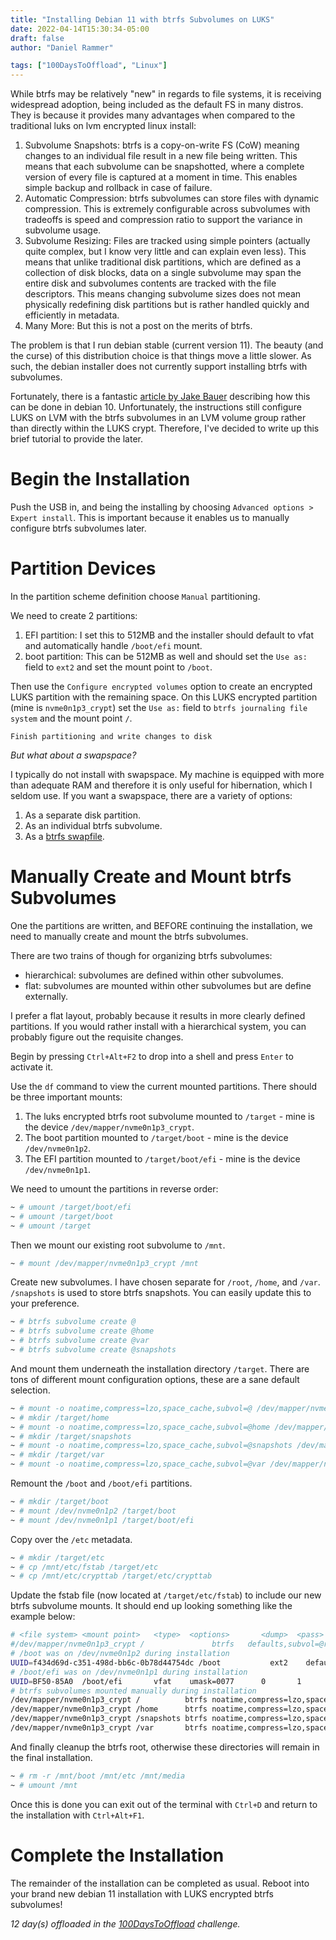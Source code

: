 ```yaml
---
title: "Installing Debian 11 with btrfs Subvolumes on LUKS"
date: 2022-04-14T15:30:34-05:00
draft: false
author: "Daniel Rammer"

tags: ["100DaysToOffload", "Linux"]
---
```


While btrfs may be relatively "new" in regards to file systems, it is receiving widespread adoption, being included as the default FS in many distros. They is because it provides many advantages when compared to the traditional luks on lvm encrypted linux install:
1. Subvolume Snapshots: btrfs is a copy-on-write FS (CoW) meaning changes to an individual file result in a new file being written. This means that each subvolume can be snapshotted, where a complete version of every file is captured at a moment in time. This enables simple backup and rollback in case of failure.
2. Automatic Compression: btrfs subvolumes can store files with dynamic compression. This is extremely configurable across subvolumes with tradeoffs is speed and compression ratio to support the variance in subvolume usage.
3. Subvolume Resizing: Files are tracked using simple pointers (actually quite complex, but I know very little and can explain even less). This means that unlike traditional disk partitions, which are defined as a collection of disk blocks, data on a single subvolume may span the entire disk and subvolumes contents are tracked with the file descriptors. This means changing subvolume sizes does not mean physically redefining disk partitions but is rather handled quickly and efficiently in metadata.
4. Many More: But this is not a post on the merits of btrfs.

The problem is that I run debian stable (current version 11). The beauty (and the curse) of this distribution choice is that things move a little slower. As such, the debian installer does not currently support installing btrfs with subvolumes.

Fortunately, there is a fantastic [article by Jake Bauer](https://www.paritybit.ca/blog/debian-with-btrfs) describing how this can be done in debian 10. Unfortunately, the instructions still configure LUKS on LVM with the btrfs subvolumes in an LVM volume group rather than directly within the LUKS crypt. Therefore, I've decided to write up this brief tutorial to provide the later.

# Begin the Installation
Push the USB in, and being the installing by choosing `Advanced options > Expert install`. This is important because it enables us to manually configure btrfs subvolumes later.

# Partition Devices
In the partition scheme definition choose `Manual` partitioning.

We need to create 2 partitions: 
1. EFI partition: I set this to 512MB and the installer should default to vfat and automatically handle `/boot/efi` mount.
2. boot partition: This can be 512MB  as well and should set the `Use as:` field to `ext2` and set the mount point to `/boot`.

Then use the `Configure encrypted volumes` option to create an encrypted LUKS partition with the remaining space. On this LUKS encrypted partition (mine is `nvme0n1p3_crypt`) set the `Use as:` field to `btrfs journaling file system` and the mount point `/`.

`Finish partitioning and write changes to disk`

_But what about a swapspace?_

I typically do not install with swapspace. My machine is equipped with more than adequate RAM and therefore it is only useful for hibernation, which I seldom use. If you want a swapspace, there are a variety of options:
1. As a separate disk partition.
2. As an individual btrfs subvolume.
3. As a [btrfs swapfile](https://www.jwillikers.com/btrfs-swapfile).

# Manually Create and Mount btrfs Subvolumes
One the partitions are written, and BEFORE continuing the installation, we need to manually create and mount the btrfs subvolumes.

There are two trains of though for organizing btrfs subvolumes:
- hierarchical: subvolumes are defined within other subvolumes.
- flat: subvolumes are mounted within other subvolumes but are define externally.

I prefer a flat layout, probably because it results in more clearly defined partitions. If you would rather install with a hierarchical system, you can probably figure out the requisite changes.

Begin by pressing `Ctrl+Alt+F2` to drop into a shell and press `Enter` to activate it.

Use the `df` command to view the current mounted partitions. There should be three important mounts:
1. The luks encrypted btrfs root subvolume mounted to `/target` - mine is the device `/dev/mapper/nvme0n1p3_crypt`.
2. The boot partition mounted to `/target/boot` - mine is the device `/dev/nvme0n1p2`.
3. The EFI partition mounted to `/target/boot/efi` - mine is the device `/dev/nvme0n1p1`.

We need to umount the partitions in reverse order:
```bash
~ # umount /target/boot/efi
~ # umount /target/boot
~ # umount /target
```

Then we mount our existing root subvolume to `/mnt`.
```bash
~ # mount /dev/mapper/nvme0n1p3_crypt /mnt
```

Create new subvolumes. I have chosen separate for `/root`, `/home`, and `/var`. `/snapshots` is used to store btrfs snapshots. You can easily update this to your preference.
```bash
~ # btrfs subvolume create @
~ # btrfs subvolume create @home
~ # btrfs subvolume create @var
~ # btrfs subvolume create @snapshots
```

And mount them underneath the installation directory `/target`. There are tons of different mount configuration options, these are a sane default selection.
```bash
~ # mount -o noatime,compress=lzo,space_cache,subvol=@ /dev/mapper/nvme0n1p3_crypt /target
~ # mkdir /target/home
~ # mount -o noatime,compress=lzo,space_cache,subvol=@home /dev/mapper/nvme0n1p3_crypt /target/home
~ # mkdir /target/snapshots
~ # mount -o noatime,compress=lzo,space_cache,subvol=@snapshots /dev/mapper/nvme0n1p3_crypt /target/snapshots
~ # mkdir /target/var
~ # mount -o noatime,compress=lzo,space_cache,subvol=@var /dev/mapper/nvme0n1p3_crypt /target/var
```

Remount the `/boot` and `/boot/efi` partitions.
```bash
~ # mkdir /target/boot
~ # mount /dev/nvme0n1p2 /target/boot
~ # mount /dev/nvme0n1p1 /target/boot/efi
```

Copy over the `/etc` metadata.
```bash
~ # mkdir /target/etc
~ # cp /mnt/etc/fstab /target/etc
~ # cp /mnt/etc/crypttab /target/etc/crypttab
```

Update the fstab file (now located at `/target/etc/fstab`) to include our new btrfs subvolume mounts. It should end up looking something like the example below:
```bash
# <file system> <mount point>   <type>  <options>       <dump>  <pass>
#/dev/mapper/nvme0n1p3_crypt /               btrfs   defaults,subvol=@rootfs 0       0
# /boot was on /dev/nvme0n1p2 during installation
UUID=f434d69d-c351-498d-bb6c-0b78d44754dc /boot           ext2    defaults        0       2
# /boot/efi was on /dev/nvme0n1p1 during installation
UUID=BF50-85A0  /boot/efi       vfat    umask=0077      0       1
# btrfs subvolumes mounted manually during installation
/dev/mapper/nvme0n1p3_crypt /          btrfs noatime,compress=lzo,space_cache,subvol=@          0 0
/dev/mapper/nvme0n1p3_crypt /home      btrfs noatime,compress=lzo,space_cache,subvol=@home      0 0
/dev/mapper/nvme0n1p3_crypt /snapshots btrfs noatime,compress=lzo,space_cache,subvol=@snapshots 0 0
/dev/mapper/nvme0n1p3_crypt /var       btrfs noatime,compress=lzo,space_cache,subvol=@var       0 0
```

And finally cleanup the btrfs root, otherwise these directories will remain in the final installation.
```bash
~ # rm -r /mnt/boot /mnt/etc /mnt/media
~ # umount /mnt
```

Once this is done you can exit out of the terminal with `Ctrl+D` and return to the installation with `Ctrl+Alt+F1`.

# Complete the Installation
The remainder of the installation can be completed as usual. Reboot into your brand new debian 11 installation with LUKS encrypted btrfs subvolumes!

_12 day(s) offloaded in the [100DaysToOffload](https://100daystooffload.com/) challenge._
